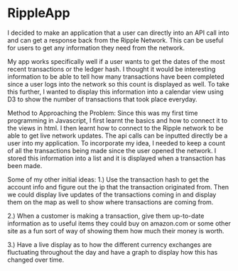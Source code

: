 RippleApp
=========
I decided to make an application that a user can directly into an API call into and can get a response back from the Ripple Network. This can be useful for users to get any information they need from the network. 

My app works specifically well if a user wants to get the dates of the most recent transactions or the ledger hash. I thought it would be interesting information to be able to tell how many transactions have been completed since a user logs into the network so this count is displayed as well. To take this further, I wanted to display this information into a calendar view using D3 to show the number of transactions that took place everyday. 

Method to Approaching the Problem:
Since this was my first time programming in Javascript, I first learnt the basics and how to connect it to the views in html. I then learnt how to connect to the Ripple network to be able to get live network updates. The api calls can be inputted directly be a user into my application. To incorporate my idea, I needed to keep a count of all the transactions being made since the user opened the network. I stored this information into a list and it is displayed when a transaction has been made. 

Some of my other initial ideas:
1.) Use the transaction hash to get the account info and figure out the ip that the transaction originated from. Then we could display live updates of the transactions coming in and display them on the map as well to show where transactions are coming from. 

2.) When a customer is making a transaction, give them up-to-date information as to useful items they could buy on amazon.com or some other site as a fun sort of way of showing them how much their money is worth.

3.) Have a live display as to how the different currency exchanges are fluctuating throughout the day and have a graph to display how this has changed over time.


